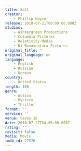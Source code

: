 ```yaml
---
title: Salt
creator:
    - Phillip Noyce
release: 2010-07-21T00:00:00.000Z
studios:
    - Wintergreen Productions
    - Columbia Pictures
    - Relativity Media
    - Di Bonaventura Pictures
original_title: ''
original_language: en
language:
    - English
    - Russian
    - Korean
country:
    - United States
length: 100
genre:
    - Action
    - Mystery
    - Thriller
format: ''
service: ''
venue: Savoy 16
date: 2010-07-27T04:00:00.000Z
rating: ''
revisit: false
media: Movie
tmdb_id: 27576
---
```



